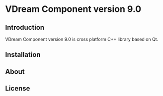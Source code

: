 VDream Component version 9.0
============================


Introduction
------------

VDream Component version 9.0 is cross platform C++ library based on Qt.


Installation
------------


About
-----


License
-------
